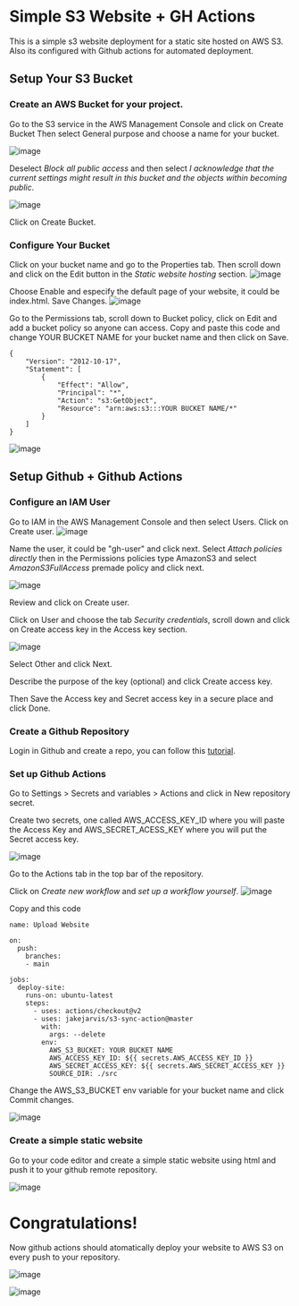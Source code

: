 # Simple S3 Website + GH Actions
This is a simple s3 website deployment for a static site hosted on AWS S3. Also its configured with Github actions for automated deployment.

## Setup Your S3 Bucket
### Create an AWS Bucket for your project.
Go to the S3 service in the AWS Management Console and click on Create Bucket 
Then select General purpose and choose a name for your bucket.

![image](https://s3.us-east-1.amazonaws.com/simple-web-s3.com/images/1.png)

Deselect _Block all public access_ and then select _I acknowledge that the current settings might result in this bucket and the objects within becoming public_.

![image](https://s3.us-east-1.amazonaws.com/simple-web-s3.com/images/2.png?response-content-disposition=inline&X-Amz-Security-Token=IQoJb3JpZ2luX2VjEPr%2F%2F%2F%2F%2F%2F%2F%2F%2F%2FwEaCXVzLWVhc3QtMSJIMEYCIQCy%2B%2FSL0ghp2W0Tx8VqZCytZJBKWJ%2BxnHN89JPDCCkLQQIhAPHBeX5yZb1z3tdl6MjoA8myK5e8dpLpHXiO5t2C6%2FvWKvECCOP%2F%2F%2F%2F%2F%2F%2F%2F%2F%2FwEQBRoMMjA1NDU4MDU0OTcwIgxpiUE3ZvX6nFGnUxcqxQIrOgIpDa67E%2FDkIoOur37voNmRbfK1fU2hvWsZ2SXTbIQr%2BTQndhV9UjX9tMibNn8yuvB%2BFI9T9cMZt2OTvfVPb%2BVoRYdBA%2BPLnFd9LJ8pPHurdW4AIkT5QU1%2BX3YazcRB3mVUJzbeEnas45V%2BgkvtOmwpwSntqkFHvfTlf3nCZ3Jl0c%2BoyFcFQRJ7tO2xARXgpbkirl5R6JByTgFCmaZA%2B2HoMZ28XMx44SvzSEdwOcb9TnpvFJxTgLbtDkCe669vlSCEXfYSCM%2FYTlWG%2F6DSTSRIHLXVHNU4%2FwLUdZlDQKk3KNHhrjWsJon4hNn5%2FFP2OLEs%2B8Iq%2F1DUHbRGOI%2B2HZ5tydO%2B%2BLFyc2mawdk2NlAfxsHKTGYeKHYZJsKNmXap6KuwD%2FqLMY8lbOF1sFYLB1BUkbD9vz9WnDX1gg381vXNa8JnMN%2F5xbUGOrIC2sdf7DxirLf7pTUc5yu3Y3zfVVhZ2OqEDrvCLFlbAKmNUqQD5O87zo3BPm5xzO8%2FnT%2F2R7dp6jCb5vaRFBvftFb3mTPkJNWjaRQltasrypcBjt2gTI5Dwugz7%2FbgYSgMICNf6WngAqr9KAm9eZk2S%2BhdYTmP9x8y%2F%2FL1APEroLunW0iLnONYUR7Kuk%2FxJ9ruelct2j59RUXoFglf8HWdKB9sBguJqU6dFZM%2B1ZIlitGl8P%2FYDYc29Xe3V2YLnXId61I%2FDAMpdr11QnpFkb0T0td3AYBuagn%2BjNt9%2B7v6i2lE3xXsd9104Vwn0c9xXsOQ6N3c%2BeHjR9xvo8Nlmv46LsuSjFyc5lXrSI44qUE9hBbIpGOvu2sKSJJU4UkLWuc0S9cL5%2FRQVNgwbY6go%2BEouQzN&X-Amz-Algorithm=AWS4-HMAC-SHA256&X-Amz-Date=20240806T034402Z&X-Amz-SignedHeaders=host&X-Amz-Expires=300&X-Amz-Credential=ASIAS7VSBD45DIV7S66U%2F20240806%2Fus-east-1%2Fs3%2Faws4_request&X-Amz-Signature=5b8de9796d509f27a832e22626bda0478a9b19aa386d77324b7ad292133af393)

Click on Create Bucket.

### Configure Your Bucket

Click on your bucket name and go to the Properties tab. Then scroll down and click on the Edit button in the _Static website hosting_ section.
![image](https://s3.us-east-1.amazonaws.com/simple-web-s3.com/images/3.png?response-content-disposition=inline&X-Amz-Security-Token=IQoJb3JpZ2luX2VjEPr%2F%2F%2F%2F%2F%2F%2F%2F%2F%2FwEaCXVzLWVhc3QtMSJIMEYCIQCy%2B%2FSL0ghp2W0Tx8VqZCytZJBKWJ%2BxnHN89JPDCCkLQQIhAPHBeX5yZb1z3tdl6MjoA8myK5e8dpLpHXiO5t2C6%2FvWKvECCOP%2F%2F%2F%2F%2F%2F%2F%2F%2F%2FwEQBRoMMjA1NDU4MDU0OTcwIgxpiUE3ZvX6nFGnUxcqxQIrOgIpDa67E%2FDkIoOur37voNmRbfK1fU2hvWsZ2SXTbIQr%2BTQndhV9UjX9tMibNn8yuvB%2BFI9T9cMZt2OTvfVPb%2BVoRYdBA%2BPLnFd9LJ8pPHurdW4AIkT5QU1%2BX3YazcRB3mVUJzbeEnas45V%2BgkvtOmwpwSntqkFHvfTlf3nCZ3Jl0c%2BoyFcFQRJ7tO2xARXgpbkirl5R6JByTgFCmaZA%2B2HoMZ28XMx44SvzSEdwOcb9TnpvFJxTgLbtDkCe669vlSCEXfYSCM%2FYTlWG%2F6DSTSRIHLXVHNU4%2FwLUdZlDQKk3KNHhrjWsJon4hNn5%2FFP2OLEs%2B8Iq%2F1DUHbRGOI%2B2HZ5tydO%2B%2BLFyc2mawdk2NlAfxsHKTGYeKHYZJsKNmXap6KuwD%2FqLMY8lbOF1sFYLB1BUkbD9vz9WnDX1gg381vXNa8JnMN%2F5xbUGOrIC2sdf7DxirLf7pTUc5yu3Y3zfVVhZ2OqEDrvCLFlbAKmNUqQD5O87zo3BPm5xzO8%2FnT%2F2R7dp6jCb5vaRFBvftFb3mTPkJNWjaRQltasrypcBjt2gTI5Dwugz7%2FbgYSgMICNf6WngAqr9KAm9eZk2S%2BhdYTmP9x8y%2F%2FL1APEroLunW0iLnONYUR7Kuk%2FxJ9ruelct2j59RUXoFglf8HWdKB9sBguJqU6dFZM%2B1ZIlitGl8P%2FYDYc29Xe3V2YLnXId61I%2FDAMpdr11QnpFkb0T0td3AYBuagn%2BjNt9%2B7v6i2lE3xXsd9104Vwn0c9xXsOQ6N3c%2BeHjR9xvo8Nlmv46LsuSjFyc5lXrSI44qUE9hBbIpGOvu2sKSJJU4UkLWuc0S9cL5%2FRQVNgwbY6go%2BEouQzN&X-Amz-Algorithm=AWS4-HMAC-SHA256&X-Amz-Date=20240806T034437Z&X-Amz-SignedHeaders=host&X-Amz-Expires=300&X-Amz-Credential=ASIAS7VSBD45DIV7S66U%2F20240806%2Fus-east-1%2Fs3%2Faws4_request&X-Amz-Signature=35debe82dd1d85232e1a16f952250fd8138c24a6bc9baba032070caea53b9918)


Choose Enable and especify the default page of your website, it could be index.html. Save Changes.
![image](https://s3.us-east-1.amazonaws.com/simple-web-s3.com/images/4.png?response-content-disposition=inline&X-Amz-Security-Token=IQoJb3JpZ2luX2VjEPr%2F%2F%2F%2F%2F%2F%2F%2F%2F%2FwEaCXVzLWVhc3QtMSJIMEYCIQCy%2B%2FSL0ghp2W0Tx8VqZCytZJBKWJ%2BxnHN89JPDCCkLQQIhAPHBeX5yZb1z3tdl6MjoA8myK5e8dpLpHXiO5t2C6%2FvWKvECCOP%2F%2F%2F%2F%2F%2F%2F%2F%2F%2FwEQBRoMMjA1NDU4MDU0OTcwIgxpiUE3ZvX6nFGnUxcqxQIrOgIpDa67E%2FDkIoOur37voNmRbfK1fU2hvWsZ2SXTbIQr%2BTQndhV9UjX9tMibNn8yuvB%2BFI9T9cMZt2OTvfVPb%2BVoRYdBA%2BPLnFd9LJ8pPHurdW4AIkT5QU1%2BX3YazcRB3mVUJzbeEnas45V%2BgkvtOmwpwSntqkFHvfTlf3nCZ3Jl0c%2BoyFcFQRJ7tO2xARXgpbkirl5R6JByTgFCmaZA%2B2HoMZ28XMx44SvzSEdwOcb9TnpvFJxTgLbtDkCe669vlSCEXfYSCM%2FYTlWG%2F6DSTSRIHLXVHNU4%2FwLUdZlDQKk3KNHhrjWsJon4hNn5%2FFP2OLEs%2B8Iq%2F1DUHbRGOI%2B2HZ5tydO%2B%2BLFyc2mawdk2NlAfxsHKTGYeKHYZJsKNmXap6KuwD%2FqLMY8lbOF1sFYLB1BUkbD9vz9WnDX1gg381vXNa8JnMN%2F5xbUGOrIC2sdf7DxirLf7pTUc5yu3Y3zfVVhZ2OqEDrvCLFlbAKmNUqQD5O87zo3BPm5xzO8%2FnT%2F2R7dp6jCb5vaRFBvftFb3mTPkJNWjaRQltasrypcBjt2gTI5Dwugz7%2FbgYSgMICNf6WngAqr9KAm9eZk2S%2BhdYTmP9x8y%2F%2FL1APEroLunW0iLnONYUR7Kuk%2FxJ9ruelct2j59RUXoFglf8HWdKB9sBguJqU6dFZM%2B1ZIlitGl8P%2FYDYc29Xe3V2YLnXId61I%2FDAMpdr11QnpFkb0T0td3AYBuagn%2BjNt9%2B7v6i2lE3xXsd9104Vwn0c9xXsOQ6N3c%2BeHjR9xvo8Nlmv46LsuSjFyc5lXrSI44qUE9hBbIpGOvu2sKSJJU4UkLWuc0S9cL5%2FRQVNgwbY6go%2BEouQzN&X-Amz-Algorithm=AWS4-HMAC-SHA256&X-Amz-Date=20240806T034559Z&X-Amz-SignedHeaders=host&X-Amz-Expires=300&X-Amz-Credential=ASIAS7VSBD45DIV7S66U%2F20240806%2Fus-east-1%2Fs3%2Faws4_request&X-Amz-Signature=901e5b27e6728d81803d4dd057750b67b6bdbb25a418e9641c88612ac94c243d)


Go to the Permissions tab, scroll down to Bucket policy, click on Edit and add a bucket policy so anyone can access. Copy and paste this code and change YOUR BUCKET NAME for your bucket name and then click on Save.
```
{
    "Version": "2012-10-17",
    "Statement": [
        {
            "Effect": "Allow",
            "Principal": "*",
            "Action": "s3:GetObject",
            "Resource": "arn:aws:s3:::YOUR BUCKET NAME/*"
        }
    ]
}
```
![image](https://s3.us-east-1.amazonaws.com/simple-web-s3.com/images/5.png?response-content-disposition=inline&X-Amz-Security-Token=IQoJb3JpZ2luX2VjEPr%2F%2F%2F%2F%2F%2F%2F%2F%2F%2FwEaCXVzLWVhc3QtMSJIMEYCIQCy%2B%2FSL0ghp2W0Tx8VqZCytZJBKWJ%2BxnHN89JPDCCkLQQIhAPHBeX5yZb1z3tdl6MjoA8myK5e8dpLpHXiO5t2C6%2FvWKvECCOP%2F%2F%2F%2F%2F%2F%2F%2F%2F%2FwEQBRoMMjA1NDU4MDU0OTcwIgxpiUE3ZvX6nFGnUxcqxQIrOgIpDa67E%2FDkIoOur37voNmRbfK1fU2hvWsZ2SXTbIQr%2BTQndhV9UjX9tMibNn8yuvB%2BFI9T9cMZt2OTvfVPb%2BVoRYdBA%2BPLnFd9LJ8pPHurdW4AIkT5QU1%2BX3YazcRB3mVUJzbeEnas45V%2BgkvtOmwpwSntqkFHvfTlf3nCZ3Jl0c%2BoyFcFQRJ7tO2xARXgpbkirl5R6JByTgFCmaZA%2B2HoMZ28XMx44SvzSEdwOcb9TnpvFJxTgLbtDkCe669vlSCEXfYSCM%2FYTlWG%2F6DSTSRIHLXVHNU4%2FwLUdZlDQKk3KNHhrjWsJon4hNn5%2FFP2OLEs%2B8Iq%2F1DUHbRGOI%2B2HZ5tydO%2B%2BLFyc2mawdk2NlAfxsHKTGYeKHYZJsKNmXap6KuwD%2FqLMY8lbOF1sFYLB1BUkbD9vz9WnDX1gg381vXNa8JnMN%2F5xbUGOrIC2sdf7DxirLf7pTUc5yu3Y3zfVVhZ2OqEDrvCLFlbAKmNUqQD5O87zo3BPm5xzO8%2FnT%2F2R7dp6jCb5vaRFBvftFb3mTPkJNWjaRQltasrypcBjt2gTI5Dwugz7%2FbgYSgMICNf6WngAqr9KAm9eZk2S%2BhdYTmP9x8y%2F%2FL1APEroLunW0iLnONYUR7Kuk%2FxJ9ruelct2j59RUXoFglf8HWdKB9sBguJqU6dFZM%2B1ZIlitGl8P%2FYDYc29Xe3V2YLnXId61I%2FDAMpdr11QnpFkb0T0td3AYBuagn%2BjNt9%2B7v6i2lE3xXsd9104Vwn0c9xXsOQ6N3c%2BeHjR9xvo8Nlmv46LsuSjFyc5lXrSI44qUE9hBbIpGOvu2sKSJJU4UkLWuc0S9cL5%2FRQVNgwbY6go%2BEouQzN&X-Amz-Algorithm=AWS4-HMAC-SHA256&X-Amz-Date=20240806T034633Z&X-Amz-SignedHeaders=host&X-Amz-Expires=300&X-Amz-Credential=ASIAS7VSBD45DIV7S66U%2F20240806%2Fus-east-1%2Fs3%2Faws4_request&X-Amz-Signature=7bbeee4c55affe74d3b4beb2056e008bb5c661494cda88899b2f3ace4d3ccc6d)


## Setup Github + Github Actions
### Configure an IAM User 
Go to IAM in the AWS Management Console and then select Users.
Click on Create user.
![image](https://s3.us-east-1.amazonaws.com/simple-web-s3.com/images/6.png?response-content-disposition=inline&X-Amz-Security-Token=IQoJb3JpZ2luX2VjEPr%2F%2F%2F%2F%2F%2F%2F%2F%2F%2FwEaCXVzLWVhc3QtMSJIMEYCIQCy%2B%2FSL0ghp2W0Tx8VqZCytZJBKWJ%2BxnHN89JPDCCkLQQIhAPHBeX5yZb1z3tdl6MjoA8myK5e8dpLpHXiO5t2C6%2FvWKvECCOP%2F%2F%2F%2F%2F%2F%2F%2F%2F%2FwEQBRoMMjA1NDU4MDU0OTcwIgxpiUE3ZvX6nFGnUxcqxQIrOgIpDa67E%2FDkIoOur37voNmRbfK1fU2hvWsZ2SXTbIQr%2BTQndhV9UjX9tMibNn8yuvB%2BFI9T9cMZt2OTvfVPb%2BVoRYdBA%2BPLnFd9LJ8pPHurdW4AIkT5QU1%2BX3YazcRB3mVUJzbeEnas45V%2BgkvtOmwpwSntqkFHvfTlf3nCZ3Jl0c%2BoyFcFQRJ7tO2xARXgpbkirl5R6JByTgFCmaZA%2B2HoMZ28XMx44SvzSEdwOcb9TnpvFJxTgLbtDkCe669vlSCEXfYSCM%2FYTlWG%2F6DSTSRIHLXVHNU4%2FwLUdZlDQKk3KNHhrjWsJon4hNn5%2FFP2OLEs%2B8Iq%2F1DUHbRGOI%2B2HZ5tydO%2B%2BLFyc2mawdk2NlAfxsHKTGYeKHYZJsKNmXap6KuwD%2FqLMY8lbOF1sFYLB1BUkbD9vz9WnDX1gg381vXNa8JnMN%2F5xbUGOrIC2sdf7DxirLf7pTUc5yu3Y3zfVVhZ2OqEDrvCLFlbAKmNUqQD5O87zo3BPm5xzO8%2FnT%2F2R7dp6jCb5vaRFBvftFb3mTPkJNWjaRQltasrypcBjt2gTI5Dwugz7%2FbgYSgMICNf6WngAqr9KAm9eZk2S%2BhdYTmP9x8y%2F%2FL1APEroLunW0iLnONYUR7Kuk%2FxJ9ruelct2j59RUXoFglf8HWdKB9sBguJqU6dFZM%2B1ZIlitGl8P%2FYDYc29Xe3V2YLnXId61I%2FDAMpdr11QnpFkb0T0td3AYBuagn%2BjNt9%2B7v6i2lE3xXsd9104Vwn0c9xXsOQ6N3c%2BeHjR9xvo8Nlmv46LsuSjFyc5lXrSI44qUE9hBbIpGOvu2sKSJJU4UkLWuc0S9cL5%2FRQVNgwbY6go%2BEouQzN&X-Amz-Algorithm=AWS4-HMAC-SHA256&X-Amz-Date=20240806T034709Z&X-Amz-SignedHeaders=host&X-Amz-Expires=300&X-Amz-Credential=ASIAS7VSBD45DIV7S66U%2F20240806%2Fus-east-1%2Fs3%2Faws4_request&X-Amz-Signature=5047d1aef6cdf84ab7471230b9a189c6e7bb4c13f94fc7cd2ec94f3f92fdbe03)


Name the user, it could be "gh-user" and click next. Select _Attach policies directly_ then in the Permissions policies type AmazonS3 and select _AmazonS3FullAccess_ premade policy and click next.

![image](https://s3.us-east-1.amazonaws.com/simple-web-s3.com/images/7.png?response-content-disposition=inline&X-Amz-Security-Token=IQoJb3JpZ2luX2VjEPr%2F%2F%2F%2F%2F%2F%2F%2F%2F%2FwEaCXVzLWVhc3QtMSJIMEYCIQCy%2B%2FSL0ghp2W0Tx8VqZCytZJBKWJ%2BxnHN89JPDCCkLQQIhAPHBeX5yZb1z3tdl6MjoA8myK5e8dpLpHXiO5t2C6%2FvWKvECCOP%2F%2F%2F%2F%2F%2F%2F%2F%2F%2FwEQBRoMMjA1NDU4MDU0OTcwIgxpiUE3ZvX6nFGnUxcqxQIrOgIpDa67E%2FDkIoOur37voNmRbfK1fU2hvWsZ2SXTbIQr%2BTQndhV9UjX9tMibNn8yuvB%2BFI9T9cMZt2OTvfVPb%2BVoRYdBA%2BPLnFd9LJ8pPHurdW4AIkT5QU1%2BX3YazcRB3mVUJzbeEnas45V%2BgkvtOmwpwSntqkFHvfTlf3nCZ3Jl0c%2BoyFcFQRJ7tO2xARXgpbkirl5R6JByTgFCmaZA%2B2HoMZ28XMx44SvzSEdwOcb9TnpvFJxTgLbtDkCe669vlSCEXfYSCM%2FYTlWG%2F6DSTSRIHLXVHNU4%2FwLUdZlDQKk3KNHhrjWsJon4hNn5%2FFP2OLEs%2B8Iq%2F1DUHbRGOI%2B2HZ5tydO%2B%2BLFyc2mawdk2NlAfxsHKTGYeKHYZJsKNmXap6KuwD%2FqLMY8lbOF1sFYLB1BUkbD9vz9WnDX1gg381vXNa8JnMN%2F5xbUGOrIC2sdf7DxirLf7pTUc5yu3Y3zfVVhZ2OqEDrvCLFlbAKmNUqQD5O87zo3BPm5xzO8%2FnT%2F2R7dp6jCb5vaRFBvftFb3mTPkJNWjaRQltasrypcBjt2gTI5Dwugz7%2FbgYSgMICNf6WngAqr9KAm9eZk2S%2BhdYTmP9x8y%2F%2FL1APEroLunW0iLnONYUR7Kuk%2FxJ9ruelct2j59RUXoFglf8HWdKB9sBguJqU6dFZM%2B1ZIlitGl8P%2FYDYc29Xe3V2YLnXId61I%2FDAMpdr11QnpFkb0T0td3AYBuagn%2BjNt9%2B7v6i2lE3xXsd9104Vwn0c9xXsOQ6N3c%2BeHjR9xvo8Nlmv46LsuSjFyc5lXrSI44qUE9hBbIpGOvu2sKSJJU4UkLWuc0S9cL5%2FRQVNgwbY6go%2BEouQzN&X-Amz-Algorithm=AWS4-HMAC-SHA256&X-Amz-Date=20240806T034740Z&X-Amz-SignedHeaders=host&X-Amz-Expires=300&X-Amz-Credential=ASIAS7VSBD45DIV7S66U%2F20240806%2Fus-east-1%2Fs3%2Faws4_request&X-Amz-Signature=7d2fdcf82bce3ce1c21811d13d73423bd2e9aac2c4550da4b0a757568de8ee8b)


Review and click on Create user.

Click on User and choose the tab _Security credentials_, scroll down and click on Create access key in the Access key section.

![image](https://s3.us-east-1.amazonaws.com/simple-web-s3.com/images/8.png?response-content-disposition=inline&X-Amz-Security-Token=IQoJb3JpZ2luX2VjEPr%2F%2F%2F%2F%2F%2F%2F%2F%2F%2FwEaCXVzLWVhc3QtMSJIMEYCIQCy%2B%2FSL0ghp2W0Tx8VqZCytZJBKWJ%2BxnHN89JPDCCkLQQIhAPHBeX5yZb1z3tdl6MjoA8myK5e8dpLpHXiO5t2C6%2FvWKvECCOP%2F%2F%2F%2F%2F%2F%2F%2F%2F%2FwEQBRoMMjA1NDU4MDU0OTcwIgxpiUE3ZvX6nFGnUxcqxQIrOgIpDa67E%2FDkIoOur37voNmRbfK1fU2hvWsZ2SXTbIQr%2BTQndhV9UjX9tMibNn8yuvB%2BFI9T9cMZt2OTvfVPb%2BVoRYdBA%2BPLnFd9LJ8pPHurdW4AIkT5QU1%2BX3YazcRB3mVUJzbeEnas45V%2BgkvtOmwpwSntqkFHvfTlf3nCZ3Jl0c%2BoyFcFQRJ7tO2xARXgpbkirl5R6JByTgFCmaZA%2B2HoMZ28XMx44SvzSEdwOcb9TnpvFJxTgLbtDkCe669vlSCEXfYSCM%2FYTlWG%2F6DSTSRIHLXVHNU4%2FwLUdZlDQKk3KNHhrjWsJon4hNn5%2FFP2OLEs%2B8Iq%2F1DUHbRGOI%2B2HZ5tydO%2B%2BLFyc2mawdk2NlAfxsHKTGYeKHYZJsKNmXap6KuwD%2FqLMY8lbOF1sFYLB1BUkbD9vz9WnDX1gg381vXNa8JnMN%2F5xbUGOrIC2sdf7DxirLf7pTUc5yu3Y3zfVVhZ2OqEDrvCLFlbAKmNUqQD5O87zo3BPm5xzO8%2FnT%2F2R7dp6jCb5vaRFBvftFb3mTPkJNWjaRQltasrypcBjt2gTI5Dwugz7%2FbgYSgMICNf6WngAqr9KAm9eZk2S%2BhdYTmP9x8y%2F%2FL1APEroLunW0iLnONYUR7Kuk%2FxJ9ruelct2j59RUXoFglf8HWdKB9sBguJqU6dFZM%2B1ZIlitGl8P%2FYDYc29Xe3V2YLnXId61I%2FDAMpdr11QnpFkb0T0td3AYBuagn%2BjNt9%2B7v6i2lE3xXsd9104Vwn0c9xXsOQ6N3c%2BeHjR9xvo8Nlmv46LsuSjFyc5lXrSI44qUE9hBbIpGOvu2sKSJJU4UkLWuc0S9cL5%2FRQVNgwbY6go%2BEouQzN&X-Amz-Algorithm=AWS4-HMAC-SHA256&X-Amz-Date=20240806T034812Z&X-Amz-SignedHeaders=host&X-Amz-Expires=300&X-Amz-Credential=ASIAS7VSBD45DIV7S66U%2F20240806%2Fus-east-1%2Fs3%2Faws4_request&X-Amz-Signature=5900f9d62241aae892548994483f17ffe410e3ab6078aecad05b3de6fc8677d4)


Select Other and click Next.

Describe the purpose of the key (optional) and click Create access key.

Then Save the Access key and Secret access key in a secure place and click Done.

### Create a Github Repository

Login in Github and create a repo, you can follow this [tutorial](https://docs.github.com/en/repositories/creating-and-managing-repositories/quickstart-for-repositories).

### Set up Github Actions

Go to Settings > Secrets and variables > Actions and click in New repository secret.

Create two secrets, one called  AWS_ACCESS_KEY_ID where you will paste the Access Key and AWS_SECRET_ACESS_KEY where you will put the Secret access key.

![image](https://s3.us-east-1.amazonaws.com/simple-web-s3.com/images/9.png?response-content-disposition=inline&X-Amz-Security-Token=IQoJb3JpZ2luX2VjEPr%2F%2F%2F%2F%2F%2F%2F%2F%2F%2FwEaCXVzLWVhc3QtMSJIMEYCIQCy%2B%2FSL0ghp2W0Tx8VqZCytZJBKWJ%2BxnHN89JPDCCkLQQIhAPHBeX5yZb1z3tdl6MjoA8myK5e8dpLpHXiO5t2C6%2FvWKvECCOP%2F%2F%2F%2F%2F%2F%2F%2F%2F%2FwEQBRoMMjA1NDU4MDU0OTcwIgxpiUE3ZvX6nFGnUxcqxQIrOgIpDa67E%2FDkIoOur37voNmRbfK1fU2hvWsZ2SXTbIQr%2BTQndhV9UjX9tMibNn8yuvB%2BFI9T9cMZt2OTvfVPb%2BVoRYdBA%2BPLnFd9LJ8pPHurdW4AIkT5QU1%2BX3YazcRB3mVUJzbeEnas45V%2BgkvtOmwpwSntqkFHvfTlf3nCZ3Jl0c%2BoyFcFQRJ7tO2xARXgpbkirl5R6JByTgFCmaZA%2B2HoMZ28XMx44SvzSEdwOcb9TnpvFJxTgLbtDkCe669vlSCEXfYSCM%2FYTlWG%2F6DSTSRIHLXVHNU4%2FwLUdZlDQKk3KNHhrjWsJon4hNn5%2FFP2OLEs%2B8Iq%2F1DUHbRGOI%2B2HZ5tydO%2B%2BLFyc2mawdk2NlAfxsHKTGYeKHYZJsKNmXap6KuwD%2FqLMY8lbOF1sFYLB1BUkbD9vz9WnDX1gg381vXNa8JnMN%2F5xbUGOrIC2sdf7DxirLf7pTUc5yu3Y3zfVVhZ2OqEDrvCLFlbAKmNUqQD5O87zo3BPm5xzO8%2FnT%2F2R7dp6jCb5vaRFBvftFb3mTPkJNWjaRQltasrypcBjt2gTI5Dwugz7%2FbgYSgMICNf6WngAqr9KAm9eZk2S%2BhdYTmP9x8y%2F%2FL1APEroLunW0iLnONYUR7Kuk%2FxJ9ruelct2j59RUXoFglf8HWdKB9sBguJqU6dFZM%2B1ZIlitGl8P%2FYDYc29Xe3V2YLnXId61I%2FDAMpdr11QnpFkb0T0td3AYBuagn%2BjNt9%2B7v6i2lE3xXsd9104Vwn0c9xXsOQ6N3c%2BeHjR9xvo8Nlmv46LsuSjFyc5lXrSI44qUE9hBbIpGOvu2sKSJJU4UkLWuc0S9cL5%2FRQVNgwbY6go%2BEouQzN&X-Amz-Algorithm=AWS4-HMAC-SHA256&X-Amz-Date=20240806T035215Z&X-Amz-SignedHeaders=host&X-Amz-Expires=300&X-Amz-Credential=ASIAS7VSBD45DIV7S66U%2F20240806%2Fus-east-1%2Fs3%2Faws4_request&X-Amz-Signature=38213a013e2601b12a77e94676da28015c2971656d9fc2ad09edd6a6a5866600)


Go to the Actions tab in the top bar of the repository.

Click on _Create new workflow_ and _set up a workflow yourself_.
![image](https://s3.us-east-1.amazonaws.com/simple-web-s3.com/images/10.png?response-content-disposition=inline&X-Amz-Security-Token=IQoJb3JpZ2luX2VjEPr%2F%2F%2F%2F%2F%2F%2F%2F%2F%2FwEaCXVzLWVhc3QtMSJIMEYCIQCy%2B%2FSL0ghp2W0Tx8VqZCytZJBKWJ%2BxnHN89JPDCCkLQQIhAPHBeX5yZb1z3tdl6MjoA8myK5e8dpLpHXiO5t2C6%2FvWKvECCOP%2F%2F%2F%2F%2F%2F%2F%2F%2F%2FwEQBRoMMjA1NDU4MDU0OTcwIgxpiUE3ZvX6nFGnUxcqxQIrOgIpDa67E%2FDkIoOur37voNmRbfK1fU2hvWsZ2SXTbIQr%2BTQndhV9UjX9tMibNn8yuvB%2BFI9T9cMZt2OTvfVPb%2BVoRYdBA%2BPLnFd9LJ8pPHurdW4AIkT5QU1%2BX3YazcRB3mVUJzbeEnas45V%2BgkvtOmwpwSntqkFHvfTlf3nCZ3Jl0c%2BoyFcFQRJ7tO2xARXgpbkirl5R6JByTgFCmaZA%2B2HoMZ28XMx44SvzSEdwOcb9TnpvFJxTgLbtDkCe669vlSCEXfYSCM%2FYTlWG%2F6DSTSRIHLXVHNU4%2FwLUdZlDQKk3KNHhrjWsJon4hNn5%2FFP2OLEs%2B8Iq%2F1DUHbRGOI%2B2HZ5tydO%2B%2BLFyc2mawdk2NlAfxsHKTGYeKHYZJsKNmXap6KuwD%2FqLMY8lbOF1sFYLB1BUkbD9vz9WnDX1gg381vXNa8JnMN%2F5xbUGOrIC2sdf7DxirLf7pTUc5yu3Y3zfVVhZ2OqEDrvCLFlbAKmNUqQD5O87zo3BPm5xzO8%2FnT%2F2R7dp6jCb5vaRFBvftFb3mTPkJNWjaRQltasrypcBjt2gTI5Dwugz7%2FbgYSgMICNf6WngAqr9KAm9eZk2S%2BhdYTmP9x8y%2F%2FL1APEroLunW0iLnONYUR7Kuk%2FxJ9ruelct2j59RUXoFglf8HWdKB9sBguJqU6dFZM%2B1ZIlitGl8P%2FYDYc29Xe3V2YLnXId61I%2FDAMpdr11QnpFkb0T0td3AYBuagn%2BjNt9%2B7v6i2lE3xXsd9104Vwn0c9xXsOQ6N3c%2BeHjR9xvo8Nlmv46LsuSjFyc5lXrSI44qUE9hBbIpGOvu2sKSJJU4UkLWuc0S9cL5%2FRQVNgwbY6go%2BEouQzN&X-Amz-Algorithm=AWS4-HMAC-SHA256&X-Amz-Date=20240806T035250Z&X-Amz-SignedHeaders=host&X-Amz-Expires=300&X-Amz-Credential=ASIAS7VSBD45DIV7S66U%2F20240806%2Fus-east-1%2Fs3%2Faws4_request&X-Amz-Signature=caf2294d352583ce4437eb054c4b6f36642deb3292988fa38f681dbeb6da3d13)


Copy and this code 
```
name: Upload Website

on:
  push:
    branches:
    - main

jobs:
  deploy-site:
    runs-on: ubuntu-latest
    steps:
      - uses: actions/checkout@v2
      - uses: jakejarvis/s3-sync-action@master
        with:
          args: --delete
        env:
          AWS_S3_BUCKET: YOUR BUCKET NAME
          AWS_ACCESS_KEY_ID: ${{ secrets.AWS_ACCESS_KEY_ID }}
          AWS_SECRET_ACCESS_KEY: ${{ secrets.AWS_SECRET_ACCESS_KEY }}
          SOURCE_DIR: ./src
```

Change the AWS_S3_BUCKET env variable for your bucket name and click Commit changes.

![image](https://s3.us-east-1.amazonaws.com/simple-web-s3.com/images/11.png?response-content-disposition=inline&X-Amz-Security-Token=IQoJb3JpZ2luX2VjEPr%2F%2F%2F%2F%2F%2F%2F%2F%2F%2FwEaCXVzLWVhc3QtMSJIMEYCIQCy%2B%2FSL0ghp2W0Tx8VqZCytZJBKWJ%2BxnHN89JPDCCkLQQIhAPHBeX5yZb1z3tdl6MjoA8myK5e8dpLpHXiO5t2C6%2FvWKvECCOP%2F%2F%2F%2F%2F%2F%2F%2F%2F%2FwEQBRoMMjA1NDU4MDU0OTcwIgxpiUE3ZvX6nFGnUxcqxQIrOgIpDa67E%2FDkIoOur37voNmRbfK1fU2hvWsZ2SXTbIQr%2BTQndhV9UjX9tMibNn8yuvB%2BFI9T9cMZt2OTvfVPb%2BVoRYdBA%2BPLnFd9LJ8pPHurdW4AIkT5QU1%2BX3YazcRB3mVUJzbeEnas45V%2BgkvtOmwpwSntqkFHvfTlf3nCZ3Jl0c%2BoyFcFQRJ7tO2xARXgpbkirl5R6JByTgFCmaZA%2B2HoMZ28XMx44SvzSEdwOcb9TnpvFJxTgLbtDkCe669vlSCEXfYSCM%2FYTlWG%2F6DSTSRIHLXVHNU4%2FwLUdZlDQKk3KNHhrjWsJon4hNn5%2FFP2OLEs%2B8Iq%2F1DUHbRGOI%2B2HZ5tydO%2B%2BLFyc2mawdk2NlAfxsHKTGYeKHYZJsKNmXap6KuwD%2FqLMY8lbOF1sFYLB1BUkbD9vz9WnDX1gg381vXNa8JnMN%2F5xbUGOrIC2sdf7DxirLf7pTUc5yu3Y3zfVVhZ2OqEDrvCLFlbAKmNUqQD5O87zo3BPm5xzO8%2FnT%2F2R7dp6jCb5vaRFBvftFb3mTPkJNWjaRQltasrypcBjt2gTI5Dwugz7%2FbgYSgMICNf6WngAqr9KAm9eZk2S%2BhdYTmP9x8y%2F%2FL1APEroLunW0iLnONYUR7Kuk%2FxJ9ruelct2j59RUXoFglf8HWdKB9sBguJqU6dFZM%2B1ZIlitGl8P%2FYDYc29Xe3V2YLnXId61I%2FDAMpdr11QnpFkb0T0td3AYBuagn%2BjNt9%2B7v6i2lE3xXsd9104Vwn0c9xXsOQ6N3c%2BeHjR9xvo8Nlmv46LsuSjFyc5lXrSI44qUE9hBbIpGOvu2sKSJJU4UkLWuc0S9cL5%2FRQVNgwbY6go%2BEouQzN&X-Amz-Algorithm=AWS4-HMAC-SHA256&X-Amz-Date=20240806T035316Z&X-Amz-SignedHeaders=host&X-Amz-Expires=300&X-Amz-Credential=ASIAS7VSBD45DIV7S66U%2F20240806%2Fus-east-1%2Fs3%2Faws4_request&X-Amz-Signature=0ecb2b19f51374d6cdd4acacfcfc37a00eab304be2f06114c92247553082fd2f)


### Create a simple static website
Go to your code editor and create a simple static website using html and push it to your github remote repository.

![image](https://s3.us-east-1.amazonaws.com/simple-web-s3.com/images/12.png?response-content-disposition=inline&X-Amz-Security-Token=IQoJb3JpZ2luX2VjEPr%2F%2F%2F%2F%2F%2F%2F%2F%2F%2FwEaCXVzLWVhc3QtMSJIMEYCIQCy%2B%2FSL0ghp2W0Tx8VqZCytZJBKWJ%2BxnHN89JPDCCkLQQIhAPHBeX5yZb1z3tdl6MjoA8myK5e8dpLpHXiO5t2C6%2FvWKvECCOP%2F%2F%2F%2F%2F%2F%2F%2F%2F%2FwEQBRoMMjA1NDU4MDU0OTcwIgxpiUE3ZvX6nFGnUxcqxQIrOgIpDa67E%2FDkIoOur37voNmRbfK1fU2hvWsZ2SXTbIQr%2BTQndhV9UjX9tMibNn8yuvB%2BFI9T9cMZt2OTvfVPb%2BVoRYdBA%2BPLnFd9LJ8pPHurdW4AIkT5QU1%2BX3YazcRB3mVUJzbeEnas45V%2BgkvtOmwpwSntqkFHvfTlf3nCZ3Jl0c%2BoyFcFQRJ7tO2xARXgpbkirl5R6JByTgFCmaZA%2B2HoMZ28XMx44SvzSEdwOcb9TnpvFJxTgLbtDkCe669vlSCEXfYSCM%2FYTlWG%2F6DSTSRIHLXVHNU4%2FwLUdZlDQKk3KNHhrjWsJon4hNn5%2FFP2OLEs%2B8Iq%2F1DUHbRGOI%2B2HZ5tydO%2B%2BLFyc2mawdk2NlAfxsHKTGYeKHYZJsKNmXap6KuwD%2FqLMY8lbOF1sFYLB1BUkbD9vz9WnDX1gg381vXNa8JnMN%2F5xbUGOrIC2sdf7DxirLf7pTUc5yu3Y3zfVVhZ2OqEDrvCLFlbAKmNUqQD5O87zo3BPm5xzO8%2FnT%2F2R7dp6jCb5vaRFBvftFb3mTPkJNWjaRQltasrypcBjt2gTI5Dwugz7%2FbgYSgMICNf6WngAqr9KAm9eZk2S%2BhdYTmP9x8y%2F%2FL1APEroLunW0iLnONYUR7Kuk%2FxJ9ruelct2j59RUXoFglf8HWdKB9sBguJqU6dFZM%2B1ZIlitGl8P%2FYDYc29Xe3V2YLnXId61I%2FDAMpdr11QnpFkb0T0td3AYBuagn%2BjNt9%2B7v6i2lE3xXsd9104Vwn0c9xXsOQ6N3c%2BeHjR9xvo8Nlmv46LsuSjFyc5lXrSI44qUE9hBbIpGOvu2sKSJJU4UkLWuc0S9cL5%2FRQVNgwbY6go%2BEouQzN&X-Amz-Algorithm=AWS4-HMAC-SHA256&X-Amz-Date=20240806T035347Z&X-Amz-SignedHeaders=host&X-Amz-Expires=299&X-Amz-Credential=ASIAS7VSBD45DIV7S66U%2F20240806%2Fus-east-1%2Fs3%2Faws4_request&X-Amz-Signature=e7f597915effed50feb2ae328899861c65af347882902369ca030ee7539851d6)



# Congratulations!
Now github actions should atomatically deploy your website to AWS S3 on every push to your repository.

![image](https://s3.us-east-1.amazonaws.com/simple-web-s3.com/images/13.png?response-content-disposition=inline&X-Amz-Security-Token=IQoJb3JpZ2luX2VjEPr%2F%2F%2F%2F%2F%2F%2F%2F%2F%2FwEaCXVzLWVhc3QtMSJIMEYCIQCy%2B%2FSL0ghp2W0Tx8VqZCytZJBKWJ%2BxnHN89JPDCCkLQQIhAPHBeX5yZb1z3tdl6MjoA8myK5e8dpLpHXiO5t2C6%2FvWKvECCOP%2F%2F%2F%2F%2F%2F%2F%2F%2F%2FwEQBRoMMjA1NDU4MDU0OTcwIgxpiUE3ZvX6nFGnUxcqxQIrOgIpDa67E%2FDkIoOur37voNmRbfK1fU2hvWsZ2SXTbIQr%2BTQndhV9UjX9tMibNn8yuvB%2BFI9T9cMZt2OTvfVPb%2BVoRYdBA%2BPLnFd9LJ8pPHurdW4AIkT5QU1%2BX3YazcRB3mVUJzbeEnas45V%2BgkvtOmwpwSntqkFHvfTlf3nCZ3Jl0c%2BoyFcFQRJ7tO2xARXgpbkirl5R6JByTgFCmaZA%2B2HoMZ28XMx44SvzSEdwOcb9TnpvFJxTgLbtDkCe669vlSCEXfYSCM%2FYTlWG%2F6DSTSRIHLXVHNU4%2FwLUdZlDQKk3KNHhrjWsJon4hNn5%2FFP2OLEs%2B8Iq%2F1DUHbRGOI%2B2HZ5tydO%2B%2BLFyc2mawdk2NlAfxsHKTGYeKHYZJsKNmXap6KuwD%2FqLMY8lbOF1sFYLB1BUkbD9vz9WnDX1gg381vXNa8JnMN%2F5xbUGOrIC2sdf7DxirLf7pTUc5yu3Y3zfVVhZ2OqEDrvCLFlbAKmNUqQD5O87zo3BPm5xzO8%2FnT%2F2R7dp6jCb5vaRFBvftFb3mTPkJNWjaRQltasrypcBjt2gTI5Dwugz7%2FbgYSgMICNf6WngAqr9KAm9eZk2S%2BhdYTmP9x8y%2F%2FL1APEroLunW0iLnONYUR7Kuk%2FxJ9ruelct2j59RUXoFglf8HWdKB9sBguJqU6dFZM%2B1ZIlitGl8P%2FYDYc29Xe3V2YLnXId61I%2FDAMpdr11QnpFkb0T0td3AYBuagn%2BjNt9%2B7v6i2lE3xXsd9104Vwn0c9xXsOQ6N3c%2BeHjR9xvo8Nlmv46LsuSjFyc5lXrSI44qUE9hBbIpGOvu2sKSJJU4UkLWuc0S9cL5%2FRQVNgwbY6go%2BEouQzN&X-Amz-Algorithm=AWS4-HMAC-SHA256&X-Amz-Date=20240806T035413Z&X-Amz-SignedHeaders=host&X-Amz-Expires=300&X-Amz-Credential=ASIAS7VSBD45DIV7S66U%2F20240806%2Fus-east-1%2Fs3%2Faws4_request&X-Amz-Signature=bb4b60902919ef888ac1f709f22f0e50850af15653e12d2bee7b23481f020ee6)

![image](https://s3.us-east-1.amazonaws.com/simple-web-s3.com/images/14.png?response-content-disposition=inline&X-Amz-Security-Token=IQoJb3JpZ2luX2VjEPr%2F%2F%2F%2F%2F%2F%2F%2F%2F%2FwEaCXVzLWVhc3QtMSJIMEYCIQCy%2B%2FSL0ghp2W0Tx8VqZCytZJBKWJ%2BxnHN89JPDCCkLQQIhAPHBeX5yZb1z3tdl6MjoA8myK5e8dpLpHXiO5t2C6%2FvWKvECCOP%2F%2F%2F%2F%2F%2F%2F%2F%2F%2FwEQBRoMMjA1NDU4MDU0OTcwIgxpiUE3ZvX6nFGnUxcqxQIrOgIpDa67E%2FDkIoOur37voNmRbfK1fU2hvWsZ2SXTbIQr%2BTQndhV9UjX9tMibNn8yuvB%2BFI9T9cMZt2OTvfVPb%2BVoRYdBA%2BPLnFd9LJ8pPHurdW4AIkT5QU1%2BX3YazcRB3mVUJzbeEnas45V%2BgkvtOmwpwSntqkFHvfTlf3nCZ3Jl0c%2BoyFcFQRJ7tO2xARXgpbkirl5R6JByTgFCmaZA%2B2HoMZ28XMx44SvzSEdwOcb9TnpvFJxTgLbtDkCe669vlSCEXfYSCM%2FYTlWG%2F6DSTSRIHLXVHNU4%2FwLUdZlDQKk3KNHhrjWsJon4hNn5%2FFP2OLEs%2B8Iq%2F1DUHbRGOI%2B2HZ5tydO%2B%2BLFyc2mawdk2NlAfxsHKTGYeKHYZJsKNmXap6KuwD%2FqLMY8lbOF1sFYLB1BUkbD9vz9WnDX1gg381vXNa8JnMN%2F5xbUGOrIC2sdf7DxirLf7pTUc5yu3Y3zfVVhZ2OqEDrvCLFlbAKmNUqQD5O87zo3BPm5xzO8%2FnT%2F2R7dp6jCb5vaRFBvftFb3mTPkJNWjaRQltasrypcBjt2gTI5Dwugz7%2FbgYSgMICNf6WngAqr9KAm9eZk2S%2BhdYTmP9x8y%2F%2FL1APEroLunW0iLnONYUR7Kuk%2FxJ9ruelct2j59RUXoFglf8HWdKB9sBguJqU6dFZM%2B1ZIlitGl8P%2FYDYc29Xe3V2YLnXId61I%2FDAMpdr11QnpFkb0T0td3AYBuagn%2BjNt9%2B7v6i2lE3xXsd9104Vwn0c9xXsOQ6N3c%2BeHjR9xvo8Nlmv46LsuSjFyc5lXrSI44qUE9hBbIpGOvu2sKSJJU4UkLWuc0S9cL5%2FRQVNgwbY6go%2BEouQzN&X-Amz-Algorithm=AWS4-HMAC-SHA256&X-Amz-Date=20240806T035425Z&X-Amz-SignedHeaders=host&X-Amz-Expires=300&X-Amz-Credential=ASIAS7VSBD45DIV7S66U%2F20240806%2Fus-east-1%2Fs3%2Faws4_request&X-Amz-Signature=847513d9ccfc8e1b27f33a75b3c31d624fe405a48fbed49991f83f1a791a365b)
